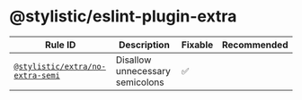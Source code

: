 <!--
/* GENERATED, DO NOT EDIT DIRECTLY */
-->

# @stylistic/eslint-plugin-extra

| Rule ID | Description | Fixable | Recommended |
| --- | --- | --- | --- |
| [`@stylistic/extra/no-extra-semi`](./rules/no-extra-semi) | Disallow unnecessary semicolons | ✅ |  |